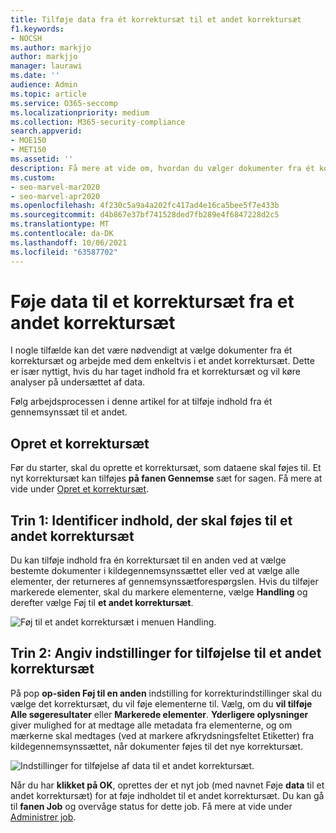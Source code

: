 ```yaml
---
title: Tilføje data fra ét korrektursæt til et andet korrektursæt
f1.keywords:
- NOCSH
ms.author: markjjo
author: markjjo
manager: laurawi
ms.date: ''
audience: Admin
ms.topic: article
ms.service: O365-seccomp
ms.localizationpriority: medium
ms.collection: M365-security-compliance
search.appverid:
- MOE150
- MET150
ms.assetid: ''
description: Få mere at vide om, hvordan du vælger dokumenter fra ét korrektursæt og arbejder med dem enkeltvis i et andet sæt Advanced eDiscovery en sag.
ms.custom:
- seo-marvel-mar2020
- seo-marvel-apr2020
ms.openlocfilehash: 4f230c5a9a4a202fc417ad4e16ca5bee5f7e433b
ms.sourcegitcommit: d4b867e37bf741528ded7fb289e4f6847228d2c5
ms.translationtype: MT
ms.contentlocale: da-DK
ms.lasthandoff: 10/06/2021
ms.locfileid: "63587702"
---
```

# <a name="add-data-to-a-review-set-from-another-review-set"></a>Føje data til et korrektursæt fra et andet korrektursæt

I nogle tilfælde kan det være nødvendigt at vælge dokumenter fra ét korrektursæt og arbejde med dem enkeltvis i et andet korrektursæt. Dette er især nyttigt, hvis du har taget indhold fra et korrektursæt og vil køre analyser på undersættet af data.

Følg arbejdsprocessen i denne artikel for at tilføje indhold fra ét gennemsynssæt til et andet.

## <a name="create-a-review-set"></a>Opret et korrektursæt

Før du starter, skal du oprette et korrektursæt, som dataene skal føjes til.  Et nyt korrektursæt kan tilføjes **på fanen Gennemse** sæt for sagen. Få mere at vide under [Opret et korrektursæt](managing-review-sets.md#create-a-review-set).

## <a name="step-1-identify-content-to-add-to-another-review-set"></a>Trin 1: Identificer indhold, der skal føjes til et andet korrektursæt

Du kan tilføje indhold fra én korrektursæt til en anden ved at vælge bestemte dokumenter i kildegennemsynssættet eller ved at vælge alle elementer, der returneres af gennemsynssætforespørgslen. Hvis du tilføjer markerede elementer, skal du markere elementerne, vælge **Handling** og derefter vælge Føj til **et andet korrektursæt**.

![Føj til et andet korrektursæt i menuen Handling.](../media/64f2a4d4-eba3-4ab3-a3ba-d519feea3142.png)

## <a name="step-2-specify-options-for-adding-to-another-review-set"></a>Trin 2: Angiv indstillinger for tilføjelse til et andet korrektursæt

På pop **op-siden Føj til en anden** indstilling for korrekturindstillinger skal du vælge det korrektursæt, du vil føje elementerne til. Vælg, om du **vil tilføje Alle søgeresultater** eller **Markerede elementer**.  **Yderligere oplysninger** giver mulighed for at medtage alle metadata fra elementerne, og om mærkerne skal medtages (ved at markere  afkrydsningsfeltet Etiketter) fra kildegennemsynssættet, når dokumenter føjes til det nye korrektursæt.  

![Indstillinger for tilføjelse af data til et andet korrektursæt.](../media/6440ee44-68fd-44d7-b43a-3a477345525c.png)

Når du har **klikket på OK**, oprettes der et nyt job (med navnet Føje **data** til et andet korrektursæt) for at føje indholdet til et andet korrektursæt. Du kan gå til **fanen Job** og overvåge status for dette job. Få mere at vide under [Administrer job](managing-jobs-ediscovery20.md).
